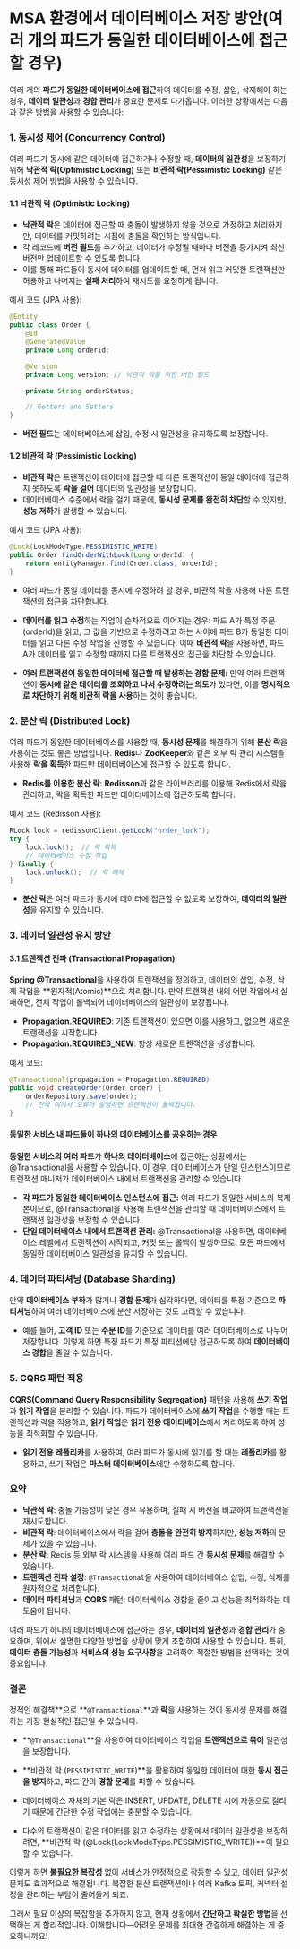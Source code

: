 # MSA 환경에서 데이터베이스 저장 방안(여러 개의 파드가 동일한 데이터베이스에 접근할 경우)

여러 개의 **파드가 동일한 데이터베이스에 접근**하여 데이터를 수정, 삽입, 삭제해야 하는 경우, **데이터 일관성**과 **경합 관리**가 중요한 문제로 다가옵니다. 이러한 상황에서는 다음과 같은 방법을 사용할 수 있습니다:

### 1. 동시성 제어 (Concurrency Control)
여러 파드가 동시에 같은 데이터에 접근하거나 수정할 때, **데이터의 일관성**을 보장하기 위해 **낙관적 락(Optimistic Locking)** 또는 **비관적 락(Pessimistic Locking)** 같은 동시성 제어 방법을 사용할 수 있습니다.

#### 1.1 낙관적 락 (Optimistic Locking)
- **낙관적 락**은 데이터에 접근할 때 충돌이 발생하지 않을 것으로 가정하고 처리하지만, 데이터를 커밋하려는 시점에 충돌을 확인하는 방식입니다.
- 각 레코드에 **버전 필드**를 추가하고, 데이터가 수정될 때마다 버전을 증가시켜 최신 버전만 업데이트할 수 있도록 합니다.
- 이를 통해 파드들이 동시에 데이터를 업데이트할 때, 먼저 읽고 커밋한 트랜잭션만 허용하고 나머지는 **실패 처리**하여 재시도를 요청하게 됩니다.

예시 코드 (JPA 사용):
```java
@Entity
public class Order {
    @Id
    @GeneratedValue
    private Long orderId;

    @Version
    private Long version; // 낙관적 락을 위한 버전 필드

    private String orderStatus;

    // Getters and Setters
}
```
- **버전 필드**는 데이터베이스에 삽입, 수정 시 일관성을 유지하도록 보장합니다.

#### 1.2 비관적 락 (Pessimistic Locking)
- **비관적 락**은 트랜잭션이 데이터에 접근할 때 다른 트랜잭션이 동일 데이터에 접근하지 못하도록 **락을 걸어** 데이터의 일관성을 보장합니다.
- 데이터베이스 수준에서 락을 걸기 때문에, **동시성 문제를 완전히 차단**할 수 있지만, **성능 저하**가 발생할 수 있습니다.

예시 코드 (JPA 사용):
```java
@Lock(LockModeType.PESSIMISTIC_WRITE)
public Order findOrderWithLock(Long orderId) {
    return entityManager.find(Order.class, orderId);
}
```
- 여러 파드가 동일 데이터를 동시에 수정하려 할 경우, 비관적 락을 사용해 다른 트랜잭션의 접근을 차단합니다.

- **데이터를 읽고 수정**하는 작업이 순차적으로 이어지는 경우:
파드 A가 특정 주문(orderId)을 읽고, 그 값을 기반으로 수정하려고 하는 사이에 파드 B가 동일한 데이터를 읽고 다른 수정 작업을 진행할 수 있습니다. 이때 **비관적 락**을 사용하면, 파드 A가 데이터를 읽고 수정할 때까지 다른 트랜잭션의 접근을 차단할 수 있습니다.

- **여러 트랜잭션이 동일한 데이터에 접근할 때 발생하는 경합 문제:**
만약 여러 트랜잭션이 **동시에 같은 데이터를 조회하고 나서 수정하려는 의도**가 있다면, 이를 **명시적으로 차단하기 위해 비관적 락을 사용**하는 것이 좋습니다.

### 2. 분산 락 (Distributed Lock)
여러 파드가 동일한 데이터베이스를 사용할 때, **동시성 문제**를 해결하기 위해 **분산 락**을 사용하는 것도 좋은 방법입니다. **Redis**나 **ZooKeeper**와 같은 외부 락 관리 시스템을 사용해 **락을 획득**한 파드만 데이터베이스에 접근할 수 있도록 합니다.

- **Redis를 이용한 분산 락**: **Redisson**과 같은 라이브러리를 이용해 Redis에서 락을 관리하고, 락을 획득한 파드만 데이터베이스에 접근하도록 합니다.

예시 코드 (Redisson 사용):
```java
RLock lock = redissonClient.getLock("order_lock");
try {
    lock.lock();  // 락 획득
    // 데이터베이스 수정 작업
} finally {
    lock.unlock();  // 락 해제
}
```
- **분산 락**은 여러 파드가 동시에 데이터에 접근할 수 없도록 보장하여, **데이터의 일관성**을 유지할 수 있습니다.

### 3. 데이터 일관성 유지 방안
#### 3.1 트랜잭션 전파 (Transactional Propagation)
**Spring @Transactional**을 사용하여 트랜잭션을 정의하고, 데이터의 삽입, 수정, 삭제 작업을 **원자적(Atomic)**으로 처리합니다. 만약 트랜잭션 내의 어떤 작업에서 실패하면, 전체 작업이 롤백되어 데이터베이스의 일관성이 보장됩니다.

- **Propagation.REQUIRED**: 기존 트랜잭션이 있으면 이를 사용하고, 없으면 새로운 트랜잭션을 시작합니다.
- **Propagation.REQUIRES_NEW**: 항상 새로운 트랜잭션을 생성합니다.

예시 코드:
```java
@Transactional(propagation = Propagation.REQUIRED)
public void createOrder(Order order) {
    orderRepository.save(order);
    // 만약 여기서 오류가 발생하면 트랜잭션이 롤백됩니다.
}
```
#### 동일한 서비스 내 파드들이 하나의 데이터베이스를 공유하는 경우
**동일한 서비스의 여러 파드**가 **하나의 데이터베이스**에 접근하는 상황에서는 @Transactional을 사용할 수 있습니다. 이 경우, 데이터베이스가 단일 인스턴스이므로 트랜잭션 매니저가 데이터베이스 내에서 트랜잭션을 관리할 수 있습니다.

 - **각 파드가 동일한 데이터베이스 인스턴스에 접근:** 여러 파드가 동일한 서비스의 복제본이므로, @Transactional을 사용해 트랜잭션을 관리할 때 데이터베이스에서 트랜잭션 일관성을 보장할 수 있습니다.
 - **단일 데이터베이스 내에서 트랜잭션 관리:** @Transactional을 사용하면, 데이터베이스 레벨에서 트랜잭션이 시작되고, 커밋 또는 롤백이 발생하므로, 모든 파드에서 동일한 데이터베이스 일관성을 유지할 수 있습니다.

### 4. 데이터 파티셔닝 (Database Sharding)
만약 **데이터베이스 부하**가 많거나 **경합 문제**가 심각하다면, 데이터를 특정 기준으로 **파티셔닝**하여 여러 데이터베이스에 분산 저장하는 것도 고려할 수 있습니다.

- 예를 들어, **고객 ID** 또는 **주문 ID**를 기준으로 데이터를 여러 데이터베이스로 나누어 저장합니다. 이렇게 하면 특정 파드가 특정 파티션에만 접근하도록 하여 **데이터베이스 경합**을 줄일 수 있습니다.

### 5. CQRS 패턴 적용
**CQRS(Command Query Responsibility Segregation)** 패턴을 사용해 **쓰기 작업**과 **읽기 작업**을 분리할 수 있습니다. 파드가 데이터베이스에 **쓰기 작업**을 수행할 때는 트랜잭션과 락을 적용하고, **읽기 작업**은 **읽기 전용 데이터베이스**에서 처리하도록 하여 성능을 최적화할 수 있습니다.

- **읽기 전용 레플리카**를 사용하여, 여러 파드가 동시에 읽기를 할 때는 **레플리카**를 활용하고, 쓰기 작업은 **마스터 데이터베이스**에만 수행하도록 합니다.

### 요약
- **낙관적 락**: 충돌 가능성이 낮은 경우 유용하며, 실패 시 버전을 비교하여 트랜잭션을 재시도합니다.
- **비관적 락**: 데이터베이스에서 락을 걸어 **충돌을 완전히 방지**하지만, **성능 저하**의 문제가 있을 수 있습니다.
- **분산 락**: Redis 등 외부 락 시스템을 사용해 여러 파드 간 **동시성 문제**를 해결할 수 있습니다.
- **트랜잭션 전파 설정**: `@Transactional`을 사용하여 데이터베이스 삽입, 수정, 삭제를 원자적으로 처리합니다.
- **데이터 파티셔닝**과 **CQRS** 패턴: 데이터베이스 경합을 줄이고 성능을 최적화하는 데 도움이 됩니다.

여러 파드가 하나의 데이터베이스에 접근하는 경우, **데이터의 일관성**과 **경합 관리**가 중요하며, 위에서 설명한 다양한 방법을 상황에 맞게 조합하여 사용할 수 있습니다. 특히, **데이터 충돌 가능성**과 **서비스의 성능 요구사항**을 고려하여 적절한 방법을 선택하는 것이 중요합니다.

### 결론
정적인 해결책**으로 **`@Transactional`**과 **락**을 사용하는 것이 동시성 문제를 해결하는 가장 현실적인 접근일 수 있습니다.

- **`@Transactional`**을 사용하여 데이터베이스 작업을 **트랜잭션으로 묶어** 일관성을 보장합니다.
- **비관적 락 (`PESSIMISTIC_WRITE`)**을 활용하여 동일한 데이터에 대한 **동시 접근을 방지**하고, 파드 간의 **경합 문제**를 피할 수 있습니다.

- 데이터베이스 자체의 기본 락은 INSERT, UPDATE, DELETE 시에 자동으로 걸리기 때문에 간단한 수정 작업에는 충분할 수 있습니다.

- 다수의 트랜잭션이 같은 데이터를 읽고 수정하는 상황에서 데이터 일관성을 보장하려면, **비관적 락 (@Lock(LockModeType.PESSIMISTIC_WRITE))**이 필요할 수 있습니다.

이렇게 하면 **불필요한 복잡성** 없이 서비스가 안정적으로 작동할 수 있고, 데이터 일관성 문제도 효과적으로 해결됩니다. 복잡한 분산 트랜잭션이나 여러 Kafka 토픽, 커넥터 설정을 관리하는 부담이 줄어들게 되죠. 

그래서 필요 이상의 복잡함을 추가하지 않고, 현재 상황에서 **간단하고 확실한 방법**을 선택하는 게 합리적입니다. 이해합니다—어려운 문제를 최대한 간결하게 해결하는 게 중요하니까요!